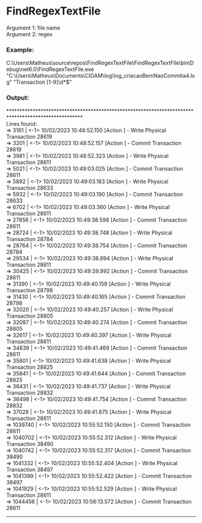 # FindRegexTextFile

Argument 1: file name<br>
Argument 2: regex

### Example:<br>
C:\Users\Matheus\source\repos\FindRegexTextFile\FindRegexTextFile\bin\Debug\net6.0\FindRegexTextFile.exe "C:\Users\Matheus\Documents\CIGAM\log\log_criacaoBemNaoCommita4.log" "Transaction [1-9]\d*$"

### Output:<br>
****************************************************************************************************<br>
Lines found:<br>
 =>     3161 |  <-1> 10/02/2023 10:48:52.150     [Action ] -                             Write Physical Transaction 28619<br>
 =>     3201 |  <-1> 10/02/2023 10:48:52.157     [Action ] -                             Commit Transaction 28619<br>
 =>     3981 |  <-1> 10/02/2023 10:48:52.323     [Action ] -                           Write Physical Transaction 28611<br>
 =>     5021 |  <-1> 10/02/2023 10:49:03.025     [Action ] -                         Commit Transaction 28611<br>
 =>     5892 |  <-1> 10/02/2023 10:49:03.183     [Action ] -                             Write Physical Transaction 28633<br>
 =>     5932 |  <-1> 10/02/2023 10:49:03.190     [Action ] -                             Commit Transaction 28633<br>
 =>     6702 |  <-1> 10/02/2023 10:49:03.360     [Action ] -                           Write Physical Transaction 28611<br>
 =>    27856 |  <-1> 10/02/2023 10:49:38.598     [Action ] -                         Commit Transaction 28611<br>
 =>    28724 |  <-1> 10/02/2023 10:49:38.748     [Action ] -                             Write Physical Transaction 28784<br>
 =>    28764 |  <-1> 10/02/2023 10:49:38.754     [Action ] -                             Commit Transaction 28784<br>
 =>    29534 |  <-1> 10/02/2023 10:49:38.894     [Action ] -                           Write Physical Transaction 28611<br>
 =>    30425 |  <-1> 10/02/2023 10:49:39.992     [Action ] -                         Commit Transaction 28611<br>
 =>    31390 |  <-1> 10/02/2023 10:49:40.159     [Action ] -                             Write Physical Transaction 28798<br>
 =>    31430 |  <-1> 10/02/2023 10:49:40.165     [Action ] -                             Commit Transaction 28798<br>
 =>    32020 |  <-1> 10/02/2023 10:49:40.257     [Action ] -                                   Write Physical Transaction 28805<br>
 =>    32087 |  <-1> 10/02/2023 10:49:40.274     [Action ] -                                   Commit Transaction 28805<br>
 =>    32617 |  <-1> 10/02/2023 10:49:40.397     [Action ] -                           Write Physical Transaction 28611<br>
 =>    34839 |  <-1> 10/02/2023 10:49:41.469     [Action ] -                         Commit Transaction 28611<br>
 =>    35801 |  <-1> 10/02/2023 10:49:41.638     [Action ] -                             Write Physical Transaction 28825<br>
 =>    35841 |  <-1> 10/02/2023 10:49:41.644     [Action ] -                             Commit Transaction 28825<br>
 =>    36431 |  <-1> 10/02/2023 10:49:41.737     [Action ] -                                   Write Physical Transaction 28832<br>
 =>    36498 |  <-1> 10/02/2023 10:49:41.754     [Action ] -                                   Commit Transaction 28832<br>
 =>    37028 |  <-1> 10/02/2023 10:49:41.875     [Action ] -                           Write Physical Transaction 28611<br>
 =>  1039740 |  <-1> 10/02/2023 10:55:52.150     [Action ] -                         Commit Transaction 28611<br>
 =>  1040702 |  <-1> 10/02/2023 10:55:52.312     [Action ] -                             Write Physical Transaction 38490<br>
 =>  1040742 |  <-1> 10/02/2023 10:55:52.317     [Action ] -                             Commit Transaction 38490<br>
 =>  1041332 |  <-1> 10/02/2023 10:55:52.404     [Action ] -                                   Write Physical Transaction 38497<br>
 =>  1041399 |  <-1> 10/02/2023 10:55:52.422     [Action ] -                                   Commit Transaction 38497<br>
 =>  1041929 |  <-1> 10/02/2023 10:55:52.529     [Action ] -                           Write Physical Transaction 28611<br>
 =>  1044456 |  <-1> 10/02/2023 10:56:13.572     [Action ] -                         Commit Transaction 28611<br>
****************************************************************************************************
